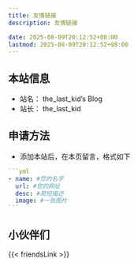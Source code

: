 ```yaml
---
title: 友情链接
description: 友情链接

date: 2025-08-09T20:12:52+08:00
lastmod: 2025-08-09T20:12:52+08:00
---
```


## 本站信息

- 站名： the_last_kid’s Blog
- 站长： the_last_kid

## 申请方法

- 添加本站后，在本页留言，格式如下

````yml
```yml
- name: #您的名字
  url: #您的网址
  desc: #简短描述
  image: #一张图片
```
````

## 小伙伴们

{{< friendsLink >}}

